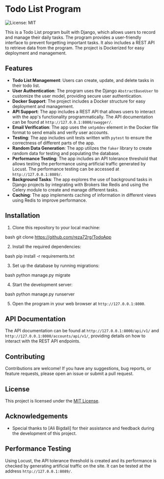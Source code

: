 # Todo List Program

![License: MIT](https://img.shields.io/badge/License-MIT-yellow.svg)

This is a Todo List program built with Django, which allows users to record and manage their daily tasks. The program provides a user-friendly interface to prevent forgetting important tasks. It also includes a REST API to retrieve data from the program. The project is Dockerized for easy deployment and management.

## Features

- **Todo List Management**: Users can create, update, and delete tasks in their todo list.
- **User Authentication**: The program uses the Django `AbstractBaseUser` to customize the user model, providing secure user authentication.
- **Docker Support**: The project includes a Docker structure for easy deployment and management.
- **API Support**: The app includes a REST API that allows users to interact with the app's functionality programmatically. The API documentation can be found at `http://127.0.0.1:8000/swagger/`.
- **Email Verification**: The app uses the `smtp4dev` element in the Docker file format to send emails and verify user accounts.
- **Testing**: The app includes unit tests written with `pytest` to ensure the correctness of different parts of the app.
- **Random Data Generation**: The app utilizes the `faker` library to create random data for testing and populating the database.
- **Performance Testing**: The app includes an API tolerance threshold that allows testing the performance using artificial traffic generated by Locust. The performance testing can be accessed at `http://127.0.0.1:8089/`.
- **Background Tasks**: The app explores the use of background tasks in Django projects by integrating with Brokers like Redis and using the Celery module to create and manage different tasks.
- **Caching**: The app implements caching of information in different views using Redis to improve performance.

## Installation

1. Clone this repository to your local machine:

   
bash
   git clone https://github.com/reza72rg/TodoApp
   
2. Install the required dependencies:

   
bash
   pip install -r requirements.txt
   
3. Set up the database by running migrations:

   
bash
   python manage.py migrate
   
4. Start the development server:

   
bash
   python manage.py runserver
   
5. Open the program in your web browser at `http://127.0.0.1:8000`.

## API Documentation

The API documentation can be found at `http://127.0.0.1:8000/api/v1/` and `http://127.0.0.1:8000/accounts/api/v1/`, providing details on how to interact with the REST API endpoints.

## Contributing

Contributions are welcome! If you have any suggestions, bug reports, or feature requests, please open an issue or submit a pull request.

## License

This project is licensed under the [MIT License](LICENSE).

## Acknowledgements

- Special thanks to [Ali Bigdali] for their assistance and feedback during the development of this project.

## Performance Testing

Using Locust, the API tolerance threshold is created and its performance is checked by generating artificial traffic on the site. It can be tested at the address `http://127.0.0.1:8089/`.